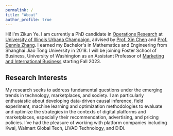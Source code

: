 ```yaml
---
permalink: /
title: "About"
author_profile: true
---
```


Hi! I'm Zikun Ye. I am currently a PhD candidate in [Operations Research](https://ise.illinois.edu) at [University of Illinois Urbana Champaign](https://illinois.edu), advised by [Prof. Xin Chen](https://www.isye.gatech.edu/users/xin-chen) and [Prof. Dennis Zhang](http://denniszhang.org). I earned my Bachelor's in Mathematics and Engineering from Shanghai Jiao Tong University in 2018. I will be joining Foster School of Business, University of Washington as an Assistant Professor of [Marketing and International Business](https://foster.uw.edu/faculty-research/academic-departments/dept-marketing-and-international-business/) starting Fall 2023.


## Research Interests
My research seeks to address fundamental questions under the emerging trends in technology, marketplaces, and society. I am particularly enthusiastic about developing data-driven causal inference, field experiment, machine learning and optimization methodologies to evaluate and optimize the strategies in the contexts of digital platforms and marketplaces, especially their recommendation, advertising, and pricing policies. I’ve had the pleasure of working with platform companies including Kwai, Walmart Global Tech, LIVAD Technology, and DiDi.

<!---My primary research focuses on data-driven optimization and causal inference with applications in platform operations and revenue management. The goal is to provide actionable policies and operations for online platforms. I’ve had the pleasure of working with platform companies including Kwai, Walmart Global Tech, LIVAD Technology, and DiDi.

<!---I’ve had the pleasure of working with [Kwai](https://www.kwai.com), [Walmart Global Tech](https://tech.walmart.com), [LIVAD](https://www.livad.stream), and [DiDi](https://web.didiglobal.com). --->







